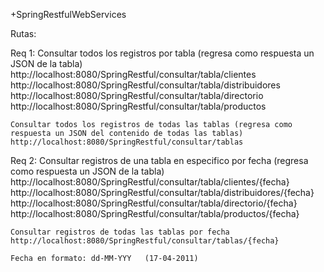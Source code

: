 +SpringRestfulWebServices


Rutas:

Req 1:
	Consultar todos los registros por tabla (regresa como respuesta un JSON de la tabla)
	http://localhost:8080/SpringRestful/consultar/tabla/clientes
	http://localhost:8080/SpringRestful/consultar/tabla/distribuidores
	http://localhost:8080/SpringRestful/consultar/tabla/directorio
	http://localhost:8080/SpringRestful/consultar/tabla/productos

	Consultar todos los registros de todas las tablas (regresa como respuesta un JSON del contenido de todas las tablas)
	http://localhost:8080/SpringRestful/consultar/tablas

Req 2:
	Consultar registros de una tabla en especifico por fecha (regresa como respuesta un JSON de la tabla)
	http://localhost:8080/SpringRestful/consultar/tabla/clientes/{fecha}
	http://localhost:8080/SpringRestful/consultar/tabla/distribuidores/{fecha}
	http://localhost:8080/SpringRestful/consultar/tabla/directorio/{fecha}
	http://localhost:8080/SpringRestful/consultar/tabla/productos/{fecha}

	Consultar registros de todas las tablas por fecha
	http://localhost:8080/SpringRestful/consultar/tablas/{fecha}
	
	Fecha en formato: dd-MM-YYY   (17-04-2011)
